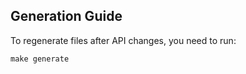 ## Generation Guide
 
To regenerate files after API changes, you need to run:
```shell
make generate
```